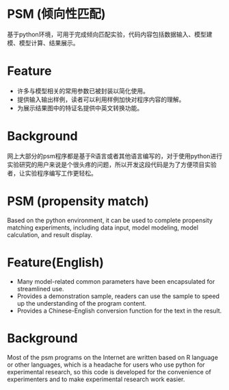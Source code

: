 # PSM (倾向性匹配)
基于python环境，可用于完成倾向匹配实验，代码内容包括数据输入、模型建模、模型计算、结果展示。

Feature
=========================
- 许多与模型相关的常用参数已被封装以简化使用。
- 提供输入输出样例，读者可以利用样例加快对程序内容的理解。
- 为展示结果图中的特证名提供中英文转换功能。

Background
=========================
网上大部分的psm程序都是基于R语言或者其他语言编写的，对于使用python进行实验研究的用户来说是个很头疼的问题，所以开发这段代码是为了方便项目实验者，让实验程序编写工作更轻松。







# PSM (propensity match)
Based on the python environment, it can be used to complete propensity matching experiments, including data input, model modeling, model calculation, and result display.

Feature(English)
=========================
- Many model-related common parameters have been encapsulated for streamlined use.
- Provides a demonstration sample, readers can use the sample to speed up the understanding of the program content.
- Provides a Chinese-English conversion function for the text in the result.

Background
=========================
Most of the psm programs on the Internet are written based on R language or other languages, which is a headache for users who use python for experimental research, so this code is developed for the convenience of experimenters and to make experimental research work easier.
